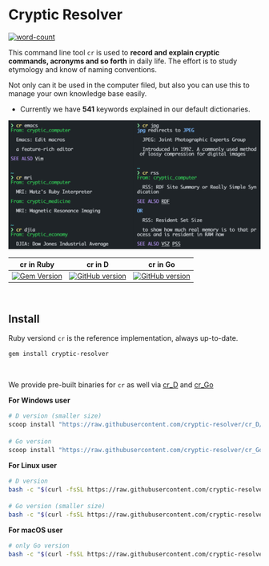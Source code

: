 # Cryptic Resolver

[![word-count](https://img.shields.io/badge/Keywords%20Inlcuded-541-brightgreen)](#default-dictionaries)

This command line tool `cr` is used to **record and explain cryptic commands, acronyms and so forth** in daily life.
The effort is to study etymology and know of naming conventions.

Not only can it be used in the computer filed, but also you can use this to manage your own knowledge base easily.

- Currently we have **541** keywords explained in our default dictionaries.

![screenshot](./screenshot.png)


<div align="center">

| **cr in Ruby** | **cr in D**  | **cr in Go** |
|:------------:|:---------:|:-----------:|
| [![Gem Version](https://badge.fury.io/rb/cryptic-resolver.svg)](https://rubygems.org/gems/cryptic-resolver)  | [![GitHub version](https://badge.fury.io/gh/cryptic-resolver%2Fcr_D.svg)][cr_D] | [![GitHub version](https://badge.fury.io/gh/cryptic-resolver%2Fcr_Go.svg)][cr_Go] |

</div>


<br>

## Install

Ruby versiond `cr` is the reference implementation, always up-to-date.
```bash
gem install cryptic-resolver
```

<br>

We provide pre-built binaries for `cr` as well via [cr_D] and [cr_Go]

**For Windows user**
```powershell
# D version (smaller size)
scoop install "https://raw.githubusercontent.com/cryptic-resolver/cr_D/main/install/cryptic-resolver.json"

# Go version
scoop install "https://raw.githubusercontent.com/cryptic-resolver/cr_Go/main/install/cryptic-resolver.json"
```


**For Linux user**
```bash
# D version
bash -c "$(curl -fsSL https://raw.githubusercontent.com/cryptic-resolver/cr_D/main/install/i.sh)"

# Go version (smaller size)
bash -c "$(curl -fsSL https://raw.githubusercontent.com/cryptic-resolver/cr_Go/main/install/i.sh)"
```


**For macOS user**
```bash
# only Go version
bash -c "$(curl -fsSL https://raw.githubusercontent.com/cryptic-resolver/cr_Go/master/install/i.sh)"
```

[cr_Go]: https://github.com/cryptic-resolver/cr_Go
[cr_D]: https://github.com/cryptic-resolver/cr_D
